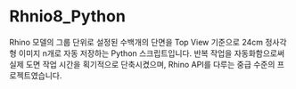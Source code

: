 # Rhnio8_Python
Rhino 모델의 그룹 단위로 설정된 수백개의 단면을 Top View 기준으로 24cm 정사각형 이미지 n개로 자동 저장하는 Python 스크립트입니다.
반복 작업을 자동화함으로써 실제 도면 작업 시간을 획기적으로 단축시켰으며, Rhino API를 다루는 중급 수준의 프로젝트였습니다.
